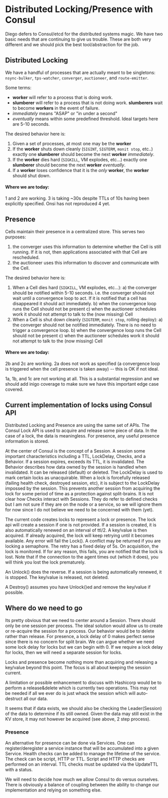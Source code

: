 # Distributed Locking/Presence with Consul

Diego defers to Consul/etcd for the distributed systems magic.  We have two basic needs that are continuing to give us trouble.  These are both very different and we should pick the best tool/abstraction for the job.

## Distributed Locking

We have a handful of processes that are actually meant to be singletons: `nsync-bulker`, `tps-watcher`, `converger`, `auctioneer`, and `route-emitter`.

Some terms:

- **worker** will refer to a process that is doing work.
- **slumberer** will refer to a process that is not doing work.  **slumberers** wait to become **workers** in the event of failure.
- *immediately* means "ASAP" or "in under a second"
- *eventually* means within some predefined threshold.  Ideal targets here are 5-10 seconds.

The desired behavior here is:

1. Given a set of processes, at most one may be the **worker**
2. If the **worker** shuts down cleanly (`SIGINT`, `SIGTERM`, `monit stop`, etc..) exactly one **slumberer** should become the next **worker** *immediately*.
3. If the **worker** dies hard (`SIGKILL`, VM explodes, etc...) exactly one **slumberer** should become the next **worker** *eventually*.
4. If a **worker** loses confidence that it is the *only* **worker**, the **worker** should shut down.

#### Where we are today:

1 and 2 are working.  3 is taking ~30s despite TTLs of 10s having been explicitly specified.  Onsi has not reproduced 4 yet.

## Presence

Cells maintain their presence in a centralized store.  This serves two purposes:
1. the converger uses this information to determine whether the Cell is still running.  If it is not, then applications associated with that Cell are rescheduled.
2. the auctioneer uses this information to discover and communicate with the Cell.

The desired behavior here is:

1. When a Cell dies hard (`SIGKILL`, VM explodes, etc...):
    a) the converger should be notified within 5-10 seconds. i.e. the converger should not wait until a convergence loop to act.  If it is notified that a cell has disappeared it should act immediately.
    b) when the convergence loop runs the Cell should not be present
    c) when the auctioneer schedules work it should not attempt to talk to the (now missing) Cell
2. When a Cell is shut down cleanly (`SIGTERM`, `monit stop`, rolling deploy):
    a) the converger should not be notified immediately.  There is no need to trigger a convergence loop.
    b) when the convergence loop runs the Cell should not be present
    c) when the auctioneer schedules work it should not attempt to talk to the (now missing) Cell
    
#### Where we are today:

2b and 2c are working.  2a does not work as specified (a convergence loop is triggered when the cell presence is taken away) -- this is OK if not ideal.

1a, 1b, and 1c are not working at all.  This is a substantial regression and we should add inigo coverage to make sure we have this important edge case covered.

## Current implementation of locks using Consul API

Distributed Locking and Presence are using the same set of APIs. The Consul Lock API is used to acquire and release some piece of data. In the case of a lock, the data is meaningless. For presence, any useful presence information is stored.

At the center of Consul is the concept of a Session. A session some important characteristics including a TTL, LockDelay, Checks, and a Behavior. 
If a session expires, exceeds its TTL, it is invalidated. 
The Behavior describes how data owned by the session is handled when invalidated. It can be released (default) or deleted. 
The LockDelay is used to mark certain locks as unacquirable. When a lock is forcefully released (failing health check, destroyed session, etc), it is subject to the LockDelay impossed by the session. This prevents another session from acquiring the lock for some period of time as a protection against split-brains.
It is not clear how Checks interact with Sessions. They do refer to defined checks but I am not sure if they are on the node or a service, so we will ignore them for now since I do not believe we need to be concerned with them (yet).

The current code creates locks to represent a lock or presence. The lock api will create a session if one is not provided. If a session is created, it is also automatically renewed on an interval of ttl/2. A key/value is then acquired. If already acquired, the lock will keep retrying until it becomes available. Any error will fail the Lock(). A conflict may be returned if you are locking a semaphore. The retry has a fixed delay of 5s. On acquisition, the lock is monitored. If for any reason, this fails, you are notified that the lock is lost. Note that if the connection to the agent times out (which it does), you will think you lost the lock prematurely.

An Unlock() does the reverse. If a session is being automatically renewed, it is stopped. The key/value is released, not deleted.

A Destroy() assumes you have Unlock()ed and remove the key/value if possible.

## Where do we need to go

Its pretty obvious that we need to center around a Session. There should only be one session per process. The ideal solution would allow us to create or re-acquire the session for a process. Our behavior would be to delete rather than release. For presence, a lock delay of 0 makes perfect sense since there is no concern for split brain. We can argue whether we need some lock delay for locks but we can begin with 0. If we require a lock delay for locks, then we will need a separate session for locks.

Locks and presence become nothing more than acquiring and releasing a key/value beyond this point. The focus is all about keeping the session current.

A limitation or possible enhancement to discuss with Hashicorp would be to perform a release&delete which is currently two operations. This may not be needed if all we ever do is just whack the session which will auto-destruct all our data.

It seems that if data exists, we should also be checking the Leader(Session) of the data to determine if its still owned. Given the data may still exist in the KV store, it may not however be acquired (see above, 2 step process).

### Presence

An alternative for presence can be done via Services. One can register/deregister a service instance that will be accumulated into a given Service. Health checks can be added to manage the lifetime of the service. The check can be script, HTTP or TTL. Script and HTTP checks are performed on an interval. TTL checks must be updated via the UpdateTTL with a status.

We will need to decide how much we allow Consul to do versus ourselves. There is obviously a balance of coupling between the ability to change our implementation and relying on something else.
